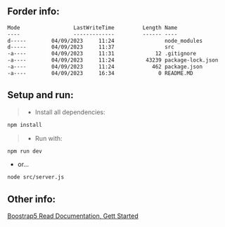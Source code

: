 ## Forder info:
```Markdown
Mode                 LastWriteTime         Length Name
----                 -------------         ------ ----
d-----        04/09/2023     11:24                node_modules
d-----        04/09/2023     11:37                src
-a----        04/09/2023     11:31             12 .gitignore
-a----        04/09/2023     11:24          43239 package-lock.json
-a----        04/09/2023     11:24            462 package.json
-a----        04/09/2023     16:34              0 README.MD
```

## Setup and run:
> - Install all dependencies:
```bash
npm install
```

> - Run with:
```bash
npm run dev
```
- or...
```bash
node src/server.js
```

## Other info:
[Boostrap5 Read Documentation, Gett Started](https://getbootstrap.com/docs/5.3/getting-started/introduction/)
